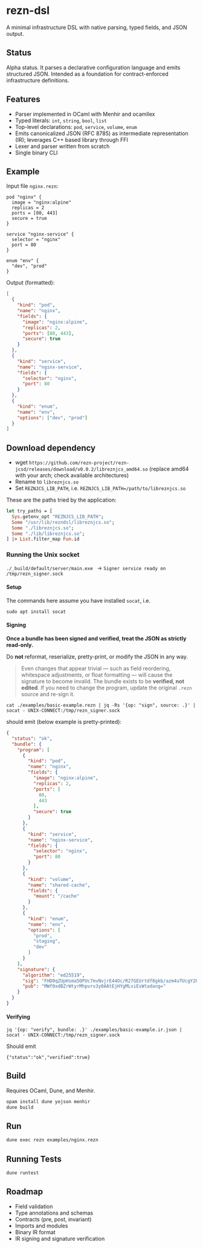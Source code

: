 # rezn-dsl

A minimal infrastructure DSL with native parsing, typed fields, and JSON output.

## Status

Alpha status. It parses a declarative configuration language and emits structured JSON. Intended as a foundation for contract-enforced infrastructure definitions.

## Features

- Parser implemented in OCaml with Menhir and ocamllex
- Typed literals: `int`, `string`, `bool`, `list`
- Top-level declarations: `pod`, `service`, `volume`, `enum`
- Emits canonicalized JSON (RFC 8785) as intermediate representation (IR); leverages C++ based library through FFI
- Lexer and parser written from scratch
- Single binary CLI

## Example

Input file `nginx.rezn`:

```rezn
pod "nginx" {
  image = "nginx:alpine"
  replicas = 2
  ports = [80, 443]
  secure = true
}

service "nginx-service" {
  selector = "nginx"
  port = 80
}

enum "env" {
  "dev", "prod"
}
````

Output (formatted):

```json
[
  {
    "kind": "pod",
    "name": "nginx",
    "fields": {
      "image": "nginx:alpine",
      "replicas": 2,
      "ports": [80, 443],
      "secure": true
    }
  },
  {
    "kind": "service",
    "name": "nginx-service",
    "fields": {
      "selector": "nginx",
      "port": 80
    }
  },
  {
    "kind": "enum",
    "name": "env",
    "options": ["dev", "prod"]
  }
]
```

## Download dependency

- wget `https://github.com/rezn-project/rezn-jcsd/releases/download/v0.0.2/libreznjcs_amd64.so` (replace amd64 with your arch; check available architectures)
- Rename to `libreznjcs.so`
- Set `REZNJCS_LIB_PATH`, i.e. `REZNJCS_LIB_PATH=/path/to/libreznjcs.so`

These are the paths tried by the application:

```ocaml
let try_paths = [
  Sys.getenv_opt "REZNJCS_LIB_PATH";
  Some "/usr/lib/rezndsl/libreznjcs.so";
  Some "./libreznjcs.so";
  Some "./lib/libreznjcs.so";
] |> List.filter_map Fun.id
```

### Running the Unix socket

`./_build/default/server/main.exe ` -> `Signer service ready on /tmp/rezn_signer.sock`

#### Setup

The commands here assume you have installed `socat`, i.e.

`sudo apt install socat`

#### Signing

**Once a bundle has been signed and verified, treat the JSON as strictly read-only.**

Do **not** reformat, reserialize, pretty-print, or modify the JSON in any way.

> Even changes that appear trivial — such as field reordering, whitespace adjustments,
> or float formatting — will cause the signature to become invalid. The bundle exists
> to be **verified, not edited**. If you need to change the program, update the original
> `.rezn` source and re-sign it.

`cat ./examples/basic-example.rezn | jq -Rs '{op: "sign", source: .}' | socat - UNIX-CONNECT:/tmp/rezn_signer.sock`

should emit (below example is pretty-printed):

```json
{
  "status": "ok",
  "bundle": {
    "program": [
      {
        "kind": "pod",
        "name": "nginx",
        "fields": {
          "image": "nginx:alpine",
          "replicas": 2,
          "ports": [
            80,
            443
          ],
          "secure": true
        }
      },
      {
        "kind": "service",
        "name": "nginx-service",
        "fields": {
          "selector": "nginx",
          "port": 80
        }
      },
      {
        "kind": "volume",
        "name": "shared-cache",
        "fields": {
          "mount": "/cache"
        }
      },
      {
        "kind": "enum",
        "name": "env",
        "options": [
          "prod",
          "staging",
          "dev"
        ]
      }
    ],
    "signature": {
      "algorithm": "ed25519",
      "sig": "FHD0qZUpHsma5OPUc7mvNvjrE44Oc/R27GEUrtdf8gkb/azm4uTUcgY2H9Szo4Otw3VlYLhOjZlErnEffv6oCA==",
      "pub": "MWf0xdBZrWtyrMhpvrv3y0AAtEjHYgMLviEsWtadang="
    }
  }
}
```

#### Verifying

`jq '{op: "verify", bundle: .}' ./examples/basic-example.ir.json | socat - UNIX-CONNECT:/tmp/rezn_signer.sock`

Should emit

`{"status":"ok","verified":true}`

## Build

Requires OCaml, Dune, and Menhir.

```bash
opam install dune yojson menhir
dune build
```

## Run

```bash
dune exec rezn examples/nginx.rezn
```

## Running Tests

```bash
dune runtest
````

## Roadmap

- Field validation
- Type annotations and schemas
- Contracts (pre, post, invariant)
- Imports and modules
- Binary IR format
- IR signing and signature verification


